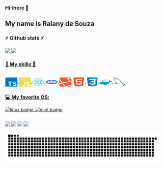 ### Hi there 👋
## My name is Raiany de Souza

### ⚡ Github stats ⚡
 <div>
  <a href="https://github.com/raysouzaa">
  <img height="180em" src="https://github-readme-stats.vercel.app/api?username=raysouzaa&show_icons=true&theme=dracula&include_all_commits=true&count_private=true"/>
  <img height="180em" src="https://github-readme-stats.vercel.app/api/top-langs/?username=raysouzaa&layout=compact&langs_count=16&theme=dracula"/>
  
 ### 🚀 My skills 🚀
<div>
<div style="display: inline_block"><br>
  <img align="center" alt="Ray-Ts" height="30" width="40" src="https://raw.githubusercontent.com/devicons/devicon/master/icons/typescript/typescript-plain.svg">
  <img align="center" alt="Ray-Js" height="30" width="40" src="https://raw.githubusercontent.com/devicons/devicon/master/icons/javascript/javascript-plain.svg">
  <img align="center" alt="Ray-React" height="30" width="40" src="https://raw.githubusercontent.com/devicons/devicon/master/icons/react/react-original.svg">
  <img align="center" alt="Ray-PHP" height="30" width="40" src="https://raw.githubusercontent.com/devicons/devicon/master/icons/php/php-plain.svg">
  <img align="center" alt="Ray-Laravel" height="30" width="40" src="https://raw.githubusercontent.com/devicons/devicon/master/icons/laravel/laravel-plain.svg">
  <img align="center" alt="Ray-HTML" height="30" width="40" src="https://raw.githubusercontent.com/devicons/devicon/master/icons/html5/html5-original.svg">
  <img align="center" alt="Ray-CSS" height="30" width="40" src="https://raw.githubusercontent.com/devicons/devicon/master/icons/css3/css3-original.svg">
  <img align="center" alt="Ray-Docker" height="30" width="40" src="https://raw.githubusercontent.com/devicons/devicon/master/icons/docker/docker-plain.svg">
 <img align="center" alt="Ray-Mysql" height="30" width="40" src="https://raw.githubusercontent.com/devicons/devicon/master/icons/mysql/mysql-plain.svg">
</div>
 
 ### 💻 **My favorite OS:** 
  ![linux badge](https://img.shields.io/badge/Linux-FCC624?style=for-the-badge&logo=linux&logoColor=black)
  ![mint badge](https://img.shields.io/badge/Mint-87CF3E?style=for-the-badge&logo=linux-mint&logoColor=white) 
 
  ##
 
<div> 
   <a href="https://www.linkedin.com/in/raianyr1" target="_blank"><img src="https://img.shields.io/badge/-LinkedIn-%230077B5?style=for-the-badge&logo=linkedin&logoColor=white" target="_blank"></a>
  <a href = "mailto: raydesouza52@gmail.com"><img src="https://img.shields.io/badge/-Gmail-%23E94134?style=for-the-badge&logo=gmail&logoColor=white" target="_blank"></a>
   <a href="https://instagram.com/raysouz.a" target="_blank"><img src="https://img.shields.io/badge/-Instagram-%23FF6F32?style=for-the-badge&logo=instagram&logoColor=white" target="_blank"></a>
   <a href="https://twitter.com/raysouz_a" target="_blank"><img src="https://img.shields.io/badge/-Twitter-%231A91DA?style=for-the-badge&logo=twitter&logoColor=white" target="_blank"></a> 
 
  ![Snake animation](https://github.com/raysouzaa/raysouzaa/blob/output/github-contribution-grid-snake.svg)
 
</div>
